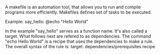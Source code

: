 A makefile is an automation tool, that allows you to run and compile programs more efficiently. Makefiles defines set of tasks to be executed.

Example:
say_hello:
	@echo "Hello World"

In the example "say_hello" serves as a function name. It's also called a target. What follows next are refered to as dependencies. 
The command "echo Hello World" is a recipe that uses the dependencies to make a rule.
The overall syntax of the rule is:
	target: dependencies/prerequisites
	<TAB> recipe
